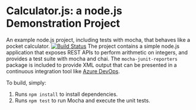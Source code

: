 Calculator.js: a node.js Demonstration Project
==============================================
An example node.js project, including tests with mocha, that behaves like
a pocket calculator.
[![Build Status](https://gurkamalsingh88.visualstudio.com/calculator/_apis/build/status/gurkamalsingh88.calculator?branchName=refs%2Fpull%2F1%2Fmerge)](https://gurkamalsingh88.visualstudio.com/calculator/_build/latest?definitionId=3&branchName=refs%2Fpull%2F1%2Fmerge)
The project contains a simple node.js application that exposes REST APIs
to perform arithmetic on integers, and provides a test suite with mocha
and chai.  The `mocha-junit-reporters` package is included to provide XML
output that can be presented in a continuous integration tool like
[Azure DevOps](https://azure.com/devops).

To build, simply:

1. Runs `npm install` to install dependencies.
2. Runs `npm test` to run Mocha and execute the unit tests.

